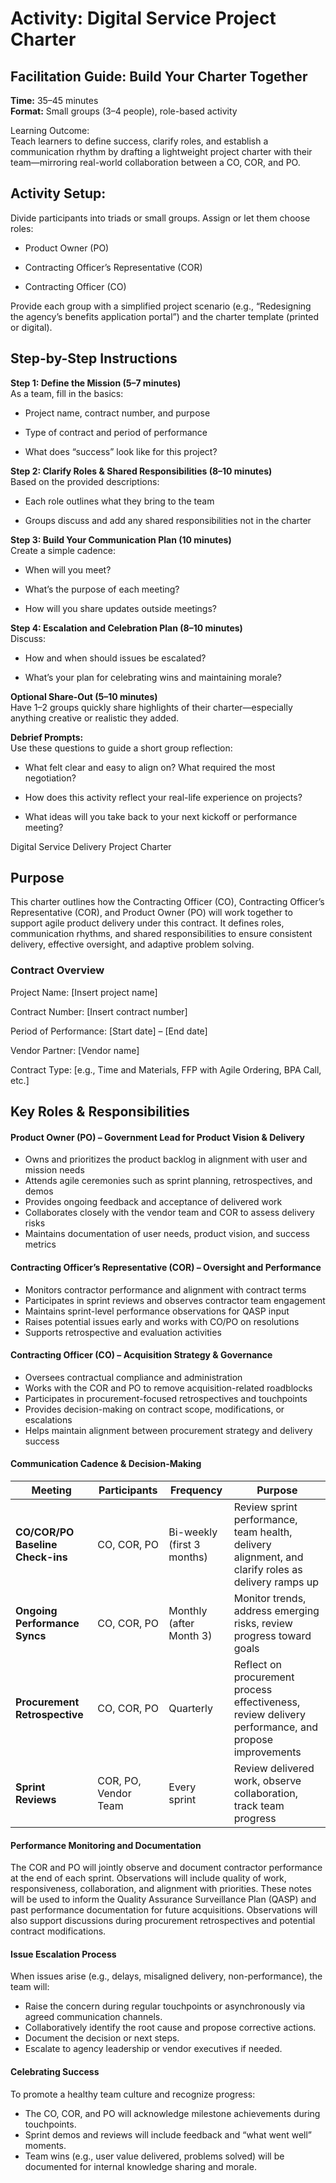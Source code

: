 # Activity: Digital Service Project Charter

## Facilitation Guide: Build Your Charter Together

**Time:** 35–45 minutes  
**Format:** Small groups (3–4 people), role-based activity

Learning Outcome: <br>Teach learners to define success, clarify roles, and establish a communication rhythm by drafting a lightweight project charter with their team—mirroring real-world collaboration between a CO, COR, and PO.

## Activity Setup:

Divide participants into triads or small groups. Assign or let them choose roles:

- Product Owner (PO)  

- Contracting Officer’s Representative (COR)  

- Contracting Officer (CO)  

Provide each group with a simplified project scenario (e.g., “Redesigning the agency’s benefits application portal”) and the charter template (printed or digital).

## Step-by-Step Instructions

**Step 1: Define the Mission (5–7 minutes)**  
As a team, fill in the basics:

- Project name, contract number, and purpose  

- Type of contract and period of performance  

- What does “success” look like for this project?  

**Step 2: Clarify Roles & Shared Responsibilities (8–10 minutes)**  
Based on the provided descriptions:

- Each role outlines what they bring to the team  

- Groups discuss and add any shared responsibilities not in the charter  

**Step 3: Build Your Communication Plan (10 minutes)**  
Create a simple cadence:

- When will you meet?  

- What’s the purpose of each meeting?  

- How will you share updates outside meetings?  

**Step 4: Escalation and Celebration Plan (8–10 minutes)**  
Discuss:

- How and when should issues be escalated?  

- What’s your plan for celebrating wins and maintaining morale?  

**Optional Share-Out (5–10 minutes)**  
Have 1–2 groups quickly share highlights of their charter—especially anything creative or realistic they added.

**Debrief Prompts:** <br>
Use these questions to guide a short group reflection:

- What felt clear and easy to align on? What required the most negotiation?  

- How does this activity reflect your real-life experience on projects?  

- What ideas will you take back to your next kickoff or performance meeting?

Digital Service Delivery Project Charter

## Purpose

This charter outlines how the Contracting Officer (CO), Contracting Officer’s Representative (COR), and Product Owner (PO) will work together to support agile product delivery under this contract. It defines roles, communication rhythms, and shared responsibilities to ensure consistent delivery, effective oversight, and adaptive problem solving.

### Contract Overview

Project Name: \[Insert project name\]

Contract Number: \[Insert contract number\]

Period of Performance: \[Start date\] – \[End date\]

Vendor Partner: \[Vendor name\]

Contract Type: \[e.g., Time and Materials, FFP with Agile Ordering, BPA Call, etc.\]

## Key Roles & Responsibilities

#### **Product Owner (PO) – Government Lead for Product Vision & Delivery**

- Owns and prioritizes the product backlog in alignment with user and mission needs
- Attends agile ceremonies such as sprint planning, retrospectives, and demos
- Provides ongoing feedback and acceptance of delivered work
- Collaborates closely with the vendor team and COR to assess delivery risks
- Maintains documentation of user needs, product vision, and success metrics

#### **Contracting Officer’s Representative (COR) – Oversight and Performance**

- Monitors contractor performance and alignment with contract terms
- Participates in sprint reviews and observes contractor team engagement
- Maintains sprint-level performance observations for QASP input
- Raises potential issues early and works with CO/PO on resolutions
- Supports retrospective and evaluation activities

#### **Contracting Officer (CO) – Acquisition Strategy & Governance**

- Oversees contractual compliance and administration
- Works with the COR and PO to remove acquisition-related roadblocks
- Participates in procurement-focused retrospectives and touchpoints
- Provides decision-making on contract scope, modifications, or escalations
- Helps maintain alignment between procurement strategy and delivery success


#### Communication Cadence & Decision-Making

| Meeting                     | Participants         | Frequency                     | Purpose                                                                 |
|------------------------------|----------------------|--------------------------------|-------------------------------------------------------------------------|
| **CO/COR/PO Baseline Check-ins** | CO, COR, PO          | Bi-weekly (first 3 months)     | Review sprint performance, team health, delivery alignment, and clarify roles as delivery ramps up |
| **Ongoing Performance Syncs**    | CO, COR, PO          | Monthly (after Month 3)        | Monitor trends, address emerging risks, review progress toward goals    |
| **Procurement Retrospective**    | CO, COR, PO          | Quarterly                      | Reflect on procurement process effectiveness, review delivery performance, and propose improvements |
| **Sprint Reviews**               | COR, PO, Vendor Team | Every sprint                   | Review delivered work, observe collaboration, track team progress       |


#### Performance Monitoring and Documentation

The COR and PO will jointly observe and document contractor performance at the end of each sprint. Observations will include quality of work, responsiveness, collaboration, and alignment with priorities. These notes will be used to inform the Quality Assurance Surveillance Plan (QASP) and past performance documentation for future acquisitions. Observations will also support discussions during procurement retrospectives and potential contract modifications.

#### Issue Escalation Process

When issues arise (e.g., delays, misaligned delivery, non-performance), the team will:

- Raise the concern during regular touchpoints or asynchronously via agreed communication channels.
- Collaboratively identify the root cause and propose corrective actions.
- Document the decision or next steps.
- Escalate to agency leadership or vendor executives if needed.

#### Celebrating Success

To promote a healthy team culture and recognize progress:

- The CO, COR, and PO will acknowledge milestone achievements during touchpoints.
- Sprint demos and reviews will include feedback and “what went well” moments.
- Team wins (e.g., user value delivered, problems solved) will be documented for internal knowledge sharing and morale.
